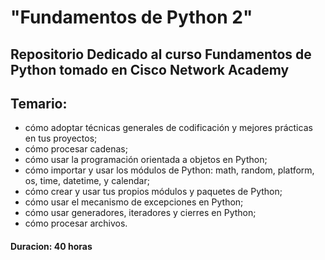# "Fundamentos de Python 2"
## Repositorio Dedicado al curso Fundamentos de Python tomado en Cisco Network Academy

## Temario:

- cómo adoptar técnicas generales de codificación y mejores prácticas en tus proyectos;
- cómo procesar cadenas;
- cómo usar la programación orientada a objetos en Python;
- cómo importar y usar los módulos de Python: math, random, platform, os, time, datetime, y calendar;
- cómo crear y usar tus propios módulos y paquetes de Python;
- cómo usar el mecanismo de excepciones en Python;
- cómo usar generadores, iteradores y cierres en Python;
- cómo procesar archivos.

#### Duracion: 40 horas
